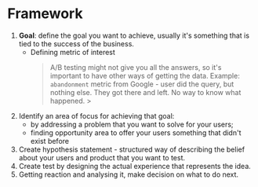 # Framework

1. **Goal**: define the goal you want to achieve, usually it's something that is tied to the success of the business.
    - Defining metric of interest
      > A/B testing might not give you all the answers, so it's important to have other ways of getting the data. Example: `abandonment` metric from Google - user did the query, but nothing else. They got there and left. No way to know what happened. >
3. Identify an area of focus for achieving that goal:
    - by addressing a problem that you want to solve for your users;
    - finding opportunity area to offer your users something that didn't exist before
4. Create hypothesis statement - structured way of describing the belief about your users and product that you want to test.
5. Create test by designing the actual experience that represents the idea.
6. Getting reaction and analysing it, make decision on what to do next.
